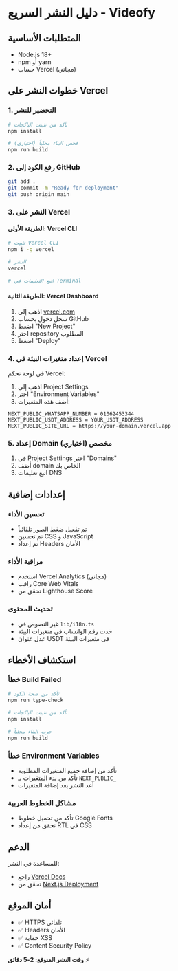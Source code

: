# دليل النشر السريع - Videofy

## المتطلبات الأساسية

- Node.js 18+
- npm أو yarn
- حساب Vercel (مجاني)

## خطوات النشر على Vercel

### 1. التحضير للنشر

```bash
# تأكد من تثبيت الباكجات
npm install

# فحص البناء محلياً (اختياري)
npm run build
```

### 2. رفع الكود إلى GitHub

```bash
git add .
git commit -m "Ready for deployment"
git push origin main
```

### 3. النشر على Vercel

#### الطريقة الأولى: Vercel CLI

```bash
# تثبيت Vercel CLI
npm i -g vercel

# النشر
vercel

# اتبع التعليمات في Terminal
```

#### الطريقة الثانية: Vercel Dashboard

1. اذهب إلى [vercel.com](https://vercel.com)
2. سجل دخول بحساب GitHub
3. اضغط "New Project"
4. اختر repository المطلوب
5. اضغط "Deploy"

### 4. إعداد متغيرات البيئة في Vercel

في لوحة تحكم Vercel:

1. اذهب إلى Project Settings
2. اختر "Environment Variables"
3. أضف هذه المتغيرات:

```
NEXT_PUBLIC_WHATSAPP_NUMBER = 01062453344
NEXT_PUBLIC_USDT_ADDRESS = YOUR_USDT_ADDRESS
NEXT_PUBLIC_SITE_URL = https://your-domain.vercel.app
```

### 5. إعداد Domain مخصص (اختياري)

1. في Project Settings اختر "Domains"
2. أضف domain الخاص بك
3. اتبع تعليمات DNS

## إعدادات إضافية

### تحسين الأداء

- تم تفعيل ضغط الصور تلقائياً
- تم تحسين CSS و JavaScript
- تم إعداد Headers الأمان

### مراقبة الأداء

- استخدم Vercel Analytics (مجاني)
- راقب Core Web Vitals
- تحقق من Lighthouse Score

### تحديث المحتوى

- غير النصوص في `lib/i18n.ts`
- حدث رقم الواتساب في متغيرات البيئة
- عدل عنوان USDT في متغيرات البيئة

## استكشاف الأخطاء

### خطأ Build Failed

```bash
# تأكد من صحة الكود
npm run type-check

# تأكد من تثبيت الباكجات
npm install

# جرب البناء محلياً
npm run build
```

### خطأ Environment Variables

- تأكد من إضافة جميع المتغيرات المطلوبة
- تأكد من بدء المتغيرات بـ `NEXT_PUBLIC_`
- أعد النشر بعد إضافة المتغيرات

### مشاكل الخطوط العربية

- تأكد من تحميل خطوط Google Fonts
- تحقق من إعداد RTL في CSS

## الدعم

للمساعدة في النشر:

- راجع [Vercel Docs](https://vercel.com/docs)
- تحقق من [Next.js Deployment](https://nextjs.org/docs/deployment)

## أمان الموقع

- ✅ HTTPS تلقائي
- ✅ Headers الأمان
- ✅ حماية XSS
- ✅ Content Security Policy

**وقت النشر المتوقع: 2-5 دقائق** ⚡
